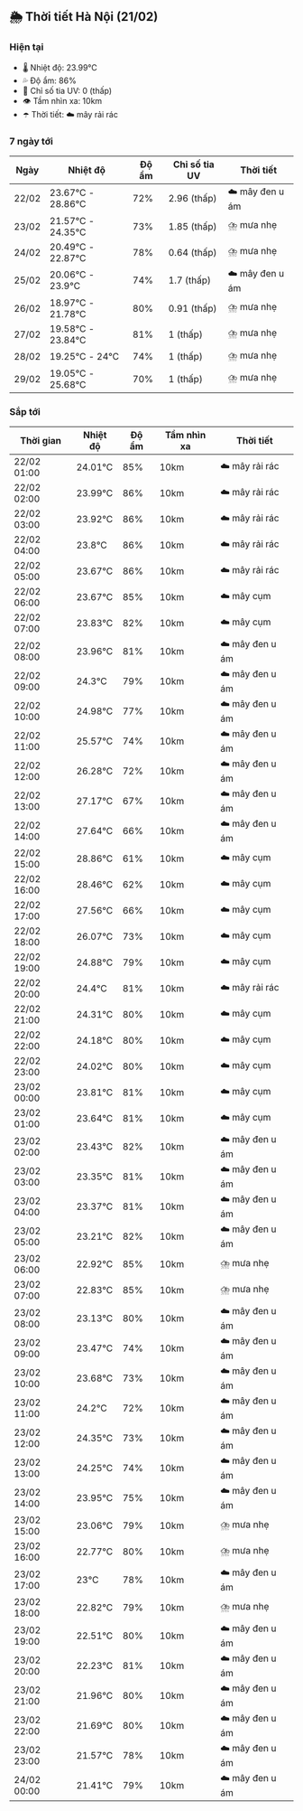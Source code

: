 ## 🌦️ Thời tiết Hà Nội (21/02)

### Hiện tại

- 🌡️ Nhiệt độ: 23.99℃
- 💦 Độ ẩm: 86%
- 🌟 Chỉ số tia UV: 0 (thấp)
- 👁️ Tầm nhìn xa: 10km
- ☂️ Thời tiết: ☁️ mây rải rác

### 7 ngày tới

| Ngày | Nhiệt độ | Độ ẩm | Chỉ số tia UV | Thời tiết |
| --- | --- | --- | --- | --- |
| 22/02 | 23.67℃ - 28.86℃ | 72% | 2.96 (thấp) | ☁️ mây đen u ám |
| 23/02 | 21.57℃ - 24.35℃ | 73% | 1.85 (thấp) | ⛈️ mưa nhẹ |
| 24/02 | 20.49℃ - 22.87℃ | 78% | 0.64 (thấp) | ⛈️ mưa nhẹ |
| 25/02 | 20.06℃ - 23.9℃ | 74% | 1.7 (thấp) | ☁️ mây đen u ám |
| 26/02 | 18.97℃ - 21.78℃ | 80% | 0.91 (thấp) | ⛈️ mưa nhẹ |
| 27/02 | 19.58℃ - 23.84℃ | 81% | 1 (thấp) | ⛈️ mưa nhẹ |
| 28/02 | 19.25℃ - 24℃ | 74% | 1 (thấp) | ⛈️ mưa nhẹ |
| 29/02 | 19.05℃ - 25.68℃ | 70% | 1 (thấp) | ⛈️ mưa nhẹ |

### Sắp tới

| Thời gian | Nhiệt độ | Độ ẩm | Tầm nhìn xa | Thời tiết |
| --- | --- | --- | --- | --- |
| 22/02 01:00 | 24.01℃ | 85% | 10km | ☁️ mây rải rác |
| 22/02 02:00 | 23.99℃ | 86% | 10km | ☁️ mây rải rác |
| 22/02 03:00 | 23.92℃ | 86% | 10km | ☁️ mây rải rác |
| 22/02 04:00 | 23.8℃ | 86% | 10km | ☁️ mây rải rác |
| 22/02 05:00 | 23.67℃ | 86% | 10km | ☁️ mây rải rác |
| 22/02 06:00 | 23.67℃ | 85% | 10km | ☁️ mây cụm |
| 22/02 07:00 | 23.83℃ | 82% | 10km | ☁️ mây cụm |
| 22/02 08:00 | 23.96℃ | 81% | 10km | ☁️ mây đen u ám |
| 22/02 09:00 | 24.3℃ | 79% | 10km | ☁️ mây đen u ám |
| 22/02 10:00 | 24.98℃ | 77% | 10km | ☁️ mây đen u ám |
| 22/02 11:00 | 25.57℃ | 74% | 10km | ☁️ mây đen u ám |
| 22/02 12:00 | 26.28℃ | 72% | 10km | ☁️ mây đen u ám |
| 22/02 13:00 | 27.17℃ | 67% | 10km | ☁️ mây đen u ám |
| 22/02 14:00 | 27.64℃ | 66% | 10km | ☁️ mây đen u ám |
| 22/02 15:00 | 28.86℃ | 61% | 10km | ☁️ mây cụm |
| 22/02 16:00 | 28.46℃ | 62% | 10km | ☁️ mây cụm |
| 22/02 17:00 | 27.56℃ | 66% | 10km | ☁️ mây cụm |
| 22/02 18:00 | 26.07℃ | 73% | 10km | ☁️ mây cụm |
| 22/02 19:00 | 24.88℃ | 79% | 10km | ☁️ mây cụm |
| 22/02 20:00 | 24.4℃ | 81% | 10km | ☁️ mây rải rác |
| 22/02 21:00 | 24.31℃ | 80% | 10km | ☁️ mây cụm |
| 22/02 22:00 | 24.18℃ | 80% | 10km | ☁️ mây cụm |
| 22/02 23:00 | 24.02℃ | 80% | 10km | ☁️ mây cụm |
| 23/02 00:00 | 23.81℃ | 81% | 10km | ☁️ mây cụm |
| 23/02 01:00 | 23.64℃ | 81% | 10km | ☁️ mây cụm |
| 23/02 02:00 | 23.43℃ | 82% | 10km | ☁️ mây đen u ám |
| 23/02 03:00 | 23.35℃ | 81% | 10km | ☁️ mây đen u ám |
| 23/02 04:00 | 23.37℃ | 81% | 10km | ☁️ mây đen u ám |
| 23/02 05:00 | 23.21℃ | 82% | 10km | ☁️ mây đen u ám |
| 23/02 06:00 | 22.92℃ | 85% | 10km | ⛈️ mưa nhẹ |
| 23/02 07:00 | 22.83℃ | 85% | 10km | ⛈️ mưa nhẹ |
| 23/02 08:00 | 23.13℃ | 80% | 10km | ☁️ mây đen u ám |
| 23/02 09:00 | 23.47℃ | 74% | 10km | ☁️ mây đen u ám |
| 23/02 10:00 | 23.68℃ | 73% | 10km | ☁️ mây đen u ám |
| 23/02 11:00 | 24.2℃ | 72% | 10km | ☁️ mây đen u ám |
| 23/02 12:00 | 24.35℃ | 73% | 10km | ☁️ mây đen u ám |
| 23/02 13:00 | 24.25℃ | 74% | 10km | ☁️ mây đen u ám |
| 23/02 14:00 | 23.95℃ | 75% | 10km | ☁️ mây đen u ám |
| 23/02 15:00 | 23.06℃ | 79% | 10km | ⛈️ mưa nhẹ |
| 23/02 16:00 | 22.77℃ | 80% | 10km | ⛈️ mưa nhẹ |
| 23/02 17:00 | 23℃ | 78% | 10km | ☁️ mây đen u ám |
| 23/02 18:00 | 22.82℃ | 79% | 10km | ⛈️ mưa nhẹ |
| 23/02 19:00 | 22.51℃ | 80% | 10km | ☁️ mây đen u ám |
| 23/02 20:00 | 22.23℃ | 81% | 10km | ☁️ mây đen u ám |
| 23/02 21:00 | 21.96℃ | 80% | 10km | ☁️ mây đen u ám |
| 23/02 22:00 | 21.69℃ | 80% | 10km | ☁️ mây đen u ám |
| 23/02 23:00 | 21.57℃ | 78% | 10km | ☁️ mây đen u ám |
| 24/02 00:00 | 21.41℃ | 79% | 10km | ☁️ mây đen u ám |

